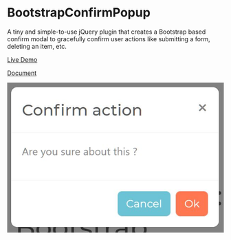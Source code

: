 # BootstrapConfirmPopup
A tiny and simple-to-use jQuery plugin that creates a Bootstrap based confirm modal to gracefully confirm user actions like submitting a form, deleting an item, etc.

[Live Demo](https://www.jqueryscript.net/demo/boot-confirm-dialog)

[Document](https://www.jqueryscript.net/other/boot-confirm-dialog.html)

![Reusable Confirm Dialog With Bootstrap - BootConfirm.js](https://github.com/jqueryscript/BootstrapConfirmPopup/blob/master/boot-confirm-dialog.jpg?raw=true)
